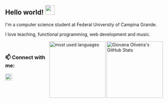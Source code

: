 ## Hello world! <img src="https://github.com/seanprashad/slackmoji/raw/master/emoji/blob/blob-wave-reverse-gif.gif" width="30">

I'm a computer science student at Federal University of Campina Grande.

I love teaching, functional programming, web development and music.

<img title="Giovana Oliveira's GitHub Stats" height="180em" align="right" src="https://github-readme-stats.vercel.app/api?username=giovanabritooliveira&show_icons=true" />

<img title="most used languages" height="180em" align="right" src="https://github-readme-stats.vercel.app/api/top-langs/?username=giovanabritooliveira&layout=compact&langs_count=7"/>

<br>

### 📫 Connect with me:

[<img align="left" alt="codeSTACKr | LinkedIn" width="22px" src="https://cdn.jsdelivr.net/npm/simple-icons@v3/icons/linkedin.svg" />][linkedin]

[linkedin]: https://www.linkedin.com/in/giovana-oliveira-9a5b08116/
